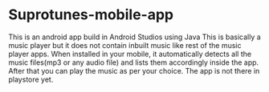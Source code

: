 # Suprotunes-mobile-app
This is an android app  build in Android Studios using Java 
This is basically a music player but it does not contain inbuilt music like rest of the music player apps. When installed in your mobile, it automatically detects all the music files(mp3 or any audio file) and lists them accordingly inside the app. After that you can play the music as per your choice.
The app is not there in playstore yet.
